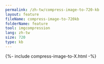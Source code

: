 ```yaml
---
permalink: /zh-tw/compress-image-to-720-kb
layout: feature
fileName: compress-image-to-720kb
folderName: feature
tool: imgcompression
lang: zh-tw
size: 720
type: kb
---
```


{%- include compress-image-to-X.html -%}
